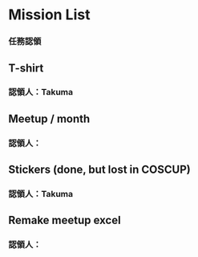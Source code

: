 # Mission List

### 任務認領

## T-shirt
### 認領人：Takuma
## Meetup / month
### 認領人：
## Stickers (done, but lost in COSCUP)
### 認領人：Takuma
## Remake meetup excel
### 認領人：
